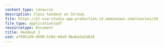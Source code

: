 ```yaml
---
content_type: resource
description: Class handout on Stroud.
file: https://ol-ocw-studio-app-production.s3.amazonaws.com/courses/24-500-other-minds-spring-2003/af6951d9d599b18d9da99baba5a2a816_h2_24500s03.pdf
file_type: application/pdf
resourcetype: Document
title: Handout 2
uid: af6951d9-d599-b18d-9da9-9baba5a2a816
---
```

